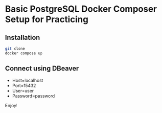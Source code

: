 # Basic PostgreSQL Docker Composer Setup for Practicing

## Installation

```sh
git clone
docker compose up
```

## Connect using DBeaver

- Host=localhost
- Port=15432
- User=user
- Password=password

Enjoy!